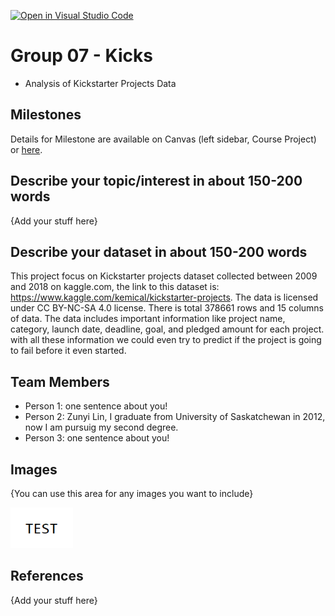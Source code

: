 [![Open in Visual Studio Code](https://classroom.github.com/assets/open-in-vscode-f059dc9a6f8d3a56e377f745f24479a46679e63a5d9fe6f495e02850cd0d8118.svg)](https://classroom.github.com/online_ide?assignment_repo_id=464456&assignment_repo_type=GroupAssignmentRepo)
# Group 07 - Kicks

- Analysis of Kickstarter Projects Data

## Milestones

Details for Milestone are available on Canvas (left sidebar, Course Project) or [here](https://firas.moosvi.com/courses/data301/project/milestone01.html).

## Describe your topic/interest in about 150-200 words

{Add your stuff here}

## Describe your dataset in about 150-200 words

This project focus on Kickstarter projects dataset collected between 2009 and 2018 on kaggle.com, the link to this dataset is: https://www.kaggle.com/kemical/kickstarter-projects. The data is licensed under CC BY-NC-SA 4.0 license. There is total 378661 rows and 15 columns of data. The data includes important information like project name, category, launch date, deadline, goal, and pledged amount for each project. with all these information we could even try to predict if the project is going to fail before it  even started.

## Team Members

- Person 1: one sentence about you!
- Person 2: Zunyi Lin, I graduate from University of Saskatchewan in 2012, now I am pursuig my second degree.
- Person 3: one sentence about you!

## Images

{You can use this area for any images you want to include}

<img src ="images/test.png" width="100px">

## References

{Add your stuff here}



